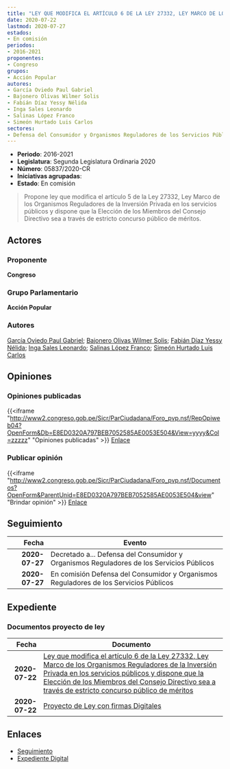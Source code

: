 ```yaml
---
title: "LEY QUE MODIFICA EL ARTÍCULO 6 DE LA LEY 27332, LEY MARCO DE LOS ORGANISMOS REGULADORES DE LA INVERSIÓN PRIVADA EN LOS SERVICIOS PÚBLICOS Y DISPONE QUE LA ELECCIÓN DE LOS MIEMBROS DEL CONSEJO DIRECTIVO SEA A TRAVÉS DE ESTRICTO CONCURSO PÚBLICO DE MÉRITOS"
date: 2020-07-22
lastmod: 2020-07-27
estados:
- En comisión
periodos:
- 2016-2021
proponentes:
- Congreso
grupos:
- Acción Popular
autores:
- García Oviedo Paul Gabriel
- Bajonero Olivas Wilmer Solis
- Fabián Díaz Yessy Nélida
- Inga Sales Leonardo
- Salinas López Franco
- Simeón Hurtado Luis Carlos
sectores:
- Defensa del Consumidor y Organismos Reguladores de los Servicios Públicos
---
```

- **Periodo**: 2016-2021
- **Legislatura**: Segunda Legislatura Ordinaria 2020
- **Número**: 05837/2020-CR
- **Iniciativas agrupadas**: 
- **Estado**: En comisión

> Propone ley que modifica el artículo 5 de la Ley 27332, Ley Marco de los Organismos Reguladores de la Inversión Privada en los servicios públicos y dispone que la Elección de los Miembros del Consejo Directivo sea a través de estricto concurso público de méritos.


## Actores

### Proponente

**Congreso**

### Grupo Parlamentario

**Acción Popular**

### Autores

[García Oviedo Paul Gabriel](mailto:mailto:pgarcia@congreso.gob.pe); [Bajonero Olivas Wilmer Solis](mailto:mailto:wbajonero@congreso.gob.pe); [Fabián Díaz Yessy Nélida](mailto:mailto:yfabian@congreso.gob.pe); [Inga Sales Leonardo](mailto:mailto:lingas@congreso.gob.pe); [Salinas López Franco](mailto:mailto:fsalinas@congreso.gob.pe); [Simeón Hurtado Luis Carlos](mailto:mailto:lsimeon@congreso.gob.pe)

## Opiniones

### Opiniones publicadas

{{<iframe "http://www2.congreso.gob.pe/Sicr/ParCiudadana/Foro_pvp.nsf/RepOpiweb04?OpenForm&Db=E8ED0320A797BEB7052585AE0053E504&View=yyyy&Col=zzzzz" "Opiniones publicadas" >}}
[Enlace](http://www2.congreso.gob.pe/Sicr/ParCiudadana/Foro_pvp.nsf/RepOpiweb04?OpenForm&Db=E8ED0320A797BEB7052585AE0053E504&View=yyyy&Col=zzzzz)

### Publicar opinión

{{<iframe "http://www2.congreso.gob.pe/Sicr/ParCiudadana/Foro_pvp.nsf/Documentos?OpenForm&ParentUnid=E8ED0320A797BEB7052585AE0053E504&view" "Brindar opinión" >}}
[Enlace](http://www2.congreso.gob.pe/Sicr/ParCiudadana/Foro_pvp.nsf/Documentos?OpenForm&ParentUnid=E8ED0320A797BEB7052585AE0053E504&view)


## Seguimiento

| Fecha | Evento |
|------:|--------|
| **2020-07-27** | Decretado a... Defensa del Consumidor y Organismos Reguladores de los Servicios Públicos |
| **2020-07-27** | En comisión Defensa del Consumidor y Organismos Reguladores de los Servicios Públicos |

## Expediente

### Documentos proyecto de ley

| Fecha | Documento |
|------:|-----------|
| **2020-07-22** | [Ley que modifica el artículo 6 de la Ley 27332, Ley Marco de los Organismos Reguladores de la Inversión Privada en los servicios públicos y dispone que la Elección de los Miembros del Consejo Directivo sea a través de estricto concurso público de méritos](http://www.leyes.congreso.gob.pe/Documentos/2016_2021/Proyectos_de_Ley_y_de_Resoluciones_Legislativas/PL05837-20200722.pdf) |
| **2020-07-22** | [Proyecto de Ley con firmas Digitales](http://www.leyes.congreso.gob.pe/Documentos/2016_2021/Proyectos_de_Ley_y_de_Resoluciones_Legislativas/Proyectos_Firmas_digitales/PL05837.pdf) |

## Enlaces

- [Seguimiento](http://www2.congreso.gob.pe/Sicr/TraDocEstProc/CLProLey2016.nsf/f7fff46988ca05b1052578e100829cc7/7a9bdad82647d167052585ae0068b312?OpenDocument)
- [Expediente Digital](http://www2.congreso.gob.pe/Sicr/TraDocEstProc/CLProLey2016.nsf/f7fff46988ca05b1052578e100829cc7/7a9bdad82647d167052585ae0068b312?OpenDocument&Click=05257FB7005EB655.eb71d0cf91d8294e05256cdf006b5706/$Body/0.1C6C)

